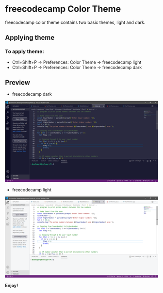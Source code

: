 # freecodecamp Color Theme

freecodecamp color theme contains two basic themes, light and dark.

## Applying theme

### To apply theme:
* Ctrl+Shift+P -> Preferences: Color Theme -> freecodecamp light
* Ctrl+Shift+P -> Preferences: Color Theme -> freecodecamp dark

## Preview

* freecodecamp dark

![Preview 1](preview/preview_dark.png)

* freecodecamp light

![Preview 1](preview/preview_light.png)

**Enjoy!**
